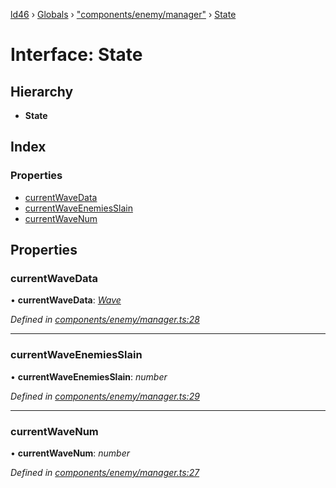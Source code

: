 [ld46](../README.md) › [Globals](../globals.md) › ["components/enemy/manager"](../modules/_components_enemy_manager_.md) › [State](_components_enemy_manager_.state.md)

# Interface: State

## Hierarchy

* **State**

## Index

### Properties

* [currentWaveData](_components_enemy_manager_.state.md#currentwavedata)
* [currentWaveEnemiesSlain](_components_enemy_manager_.state.md#currentwaveenemiesslain)
* [currentWaveNum](_components_enemy_manager_.state.md#currentwavenum)

## Properties

###  currentWaveData

• **currentWaveData**: *[Wave](../modules/_components_enemy_waves_.md#wave)*

*Defined in [components/enemy/manager.ts:28](https://github.com/jrod-disco/ld46-keepalive/blob/0d14d56/src/components/enemy/manager.ts#L28)*

___

###  currentWaveEnemiesSlain

• **currentWaveEnemiesSlain**: *number*

*Defined in [components/enemy/manager.ts:29](https://github.com/jrod-disco/ld46-keepalive/blob/0d14d56/src/components/enemy/manager.ts#L29)*

___

###  currentWaveNum

• **currentWaveNum**: *number*

*Defined in [components/enemy/manager.ts:27](https://github.com/jrod-disco/ld46-keepalive/blob/0d14d56/src/components/enemy/manager.ts#L27)*
